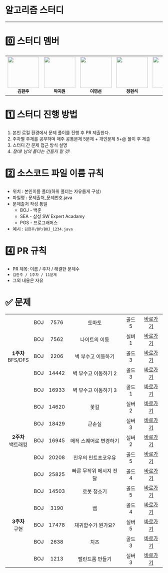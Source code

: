 # 알고리즘 스터디
---

# 0️⃣ 스터디 멤버

<table>
    <tr>
        <td align="center">
	    <a href="https://github.com/rlagkswn00">
	    	<img src="https://avatars.githubusercontent.com/u/56250226?v=4" width="100px;" alt=""/>
	    	<br/>
	    	<sub>
	    	<b>김한주</b>
	        </sub>
	    </a>
	    <br />
	</td>
        <td align="center">
	    <a href="https://github.com/david-parkk">
	    	<img src="https://avatars.githubusercontent.com/u/57484954?v=4" width="100px;" alt=""/>
	    	<br/>
	    	<sub>
	    	<b>박지원</b>
	        </sub>
	    </a>
	    <br />
	</td>
        <td align="center">
	    <a href="https://github.com/lyouxsun">
	    	<img src="https://avatars.githubusercontent.com/u/108388253?v=4" width="100px;" alt=""/>
	    	<br/>
	    	<sub>
	    	<b>이영선</b>
	        </sub>
	    </a>
	    <br />
	</td>
	<td align="center">
	    <a href="https://github.com/hyuns66">
	    	<img src="https://avatars.githubusercontent.com/u/72616557?v=4" width="100px;" alt=""/>
	    	<br/>
	    	<sub>
	    	<b>정현석</b>
	        </sub>
	    </a>
	    <br />
	</td>
	<td align="center">
	    <a href="https://github.com/kmw10693">
	    	<img src="https://avatars.githubusercontent.com/u/60867950?v=4" width="100px;" alt=""/>
	    	<br/>
	    	<sub>
	    	<b>김민우</b>
	        </sub>
	    </a>
	    <br />
	</td>
    <td align="center">
	    <a href="https://github.com/yunjeongiya">
	    	<img src="https://avatars.githubusercontent.com/u/70215620?v=4" width="100px;" alt=""/>
	    	<br/>
	    	<sub>
	    	<b>이윤정</b>
	        </sub>
	    </a>
	    <br />
	</td>
    </tr>
</table>

# 1️⃣ 스터디 진행 방법

1. 본인 로컬 환경에서 문제 풀이를 진행 후 PR 제출한다.
2. 주차별 주제를 공부하며 매주 공통문제 5문제 + 개인문제 5+@ 풀이 후 제출
3. 스터디 간 문제 접근 방식 설명
4. _절대! 남의 폴더는 건들지 말 것!_

# 2️⃣ 소스코드 파일 이름 규칙
- 위치 : 본인이름 폴더(하위 폴더는 자유롭게 구성)
- 파일명 : 문제출처\_문제번호.java
- 문제출처 작성 통일
  - BOJ - 백준
  - SEA - 삼성 SW Expert Acadamy
  - PGS - 프로그래머스
- 예시 : `김한주/DP/BOJ_1234.java`

# 4️⃣ PR 규칙

- PR 제목: 이름 / 주차 / 해결한 문제수
- `김한주 / 1주차 / 11문제`
- 그외 내용은 자유

# ✅ 문제

<table>
    <!-- 1주차 문제 -->
    <tr style="text-align: center">
        <td rowspan="5"><b>1주차</b></br>BFS/DFS</td>
        <td>BOJ</td><td>7576</td><td>토마토</td><td>골드5</td>
        <td><a href="https://www.acmicpc.net/problem/7576">바로가기</a></td>
    </tr>
    <tr style="text-align: center">
        <td>BOJ</td><td>7562</td><td>나이트의 이동</td><td>실버1</td>
        <td><a href="https://www.acmicpc.net/problem/7562">바로가기</a></td>
    </tr>
    <tr style="text-align: center">
        <td>BOJ</td><td>2206</td><td>벽 부수고 이동하기</td><td>골드3</td>
        <td><a href="https://www.acmicpc.net/problem/2206">바로가기</a></td>
    </tr>
    <tr style="text-align: center">
        <td>BOJ</td><td>14442</td><td>벽 부수고 이동하기 2</td><td>골드3</td>
        <td><a href="https://www.acmicpc.net/problem/14442">바로가기</a></td>
    </tr>
    <tr style="text-align: center">
        <td>BOJ</td><td>16933</td><td>벽 부수고 이동하기 3</td><td>골드1</td>
        <td><a href="https://www.acmicpc.net/problem/16933">바로가기</a></td>
    </tr>
	 <!-- 2주차 문제 -->
    <tr style="text-align: center">
        <td rowspan="5"><b>2주차</b></br>백트래킹</td>
        <td>BOJ</td><td>14620</td><td>꽃길</td><td>실버2</td>
        <td><a href="https://www.acmicpc.net/problem/14620">바로가기</a></td>
    </tr>
    <tr style="text-align: center">
        <td>BOJ</td><td>18429</td><td>근손실</td><td>실버3</td>
        <td><a href="https://www.acmicpc.net/problem/18429">바로가기</a></td>
    </tr>
    <tr style="text-align: center">
        <td>BOJ</td><td>16945</td><td>매직 스퀘어로 변경하기</td><td>실버2</td>
        <td><a href="https://www.acmicpc.net/problem/16945">바로가기</a></td>
    </tr>
    <tr style="text-align: center">
        <td>BOJ</td><td>20208</td><td>진우의 민트초코우유</td><td>골드5</td>
        <td><a href="https://www.acmicpc.net/problem/20208">바로가기</a></td>
    </tr>
    <tr style="text-align: center">
        <td>BOJ</td><td>25825</td><td>빠른 무작위 메시지 전달</td><td>골드4</td>
        <td><a href="https://www.acmicpc.net/problem/25825">바로가기</a></td>
    </tr>
	 <!-- 3주차 문제 -->
    <tr style="text-align: center">
        <td rowspan="5"><b>3주차</b></br>구현</td>
        <td>BOJ</td><td>14503</td><td>로봇 청소기</td><td>골드5</td>
        <td><a href="https://www.acmicpc.net/problem/14503">바로가기</a></td>
    </tr>
    <tr style="text-align: center">
        <td>BOJ</td><td>3190</td><td>뱀</td><td>골드4</td>
        <td><a href="https://www.acmicpc.net/problem/3190">바로가기</a></td>
    </tr>
    <tr style="text-align: center">
        <td>BOJ</td><td>17478</td><td>재귀함수가 뭔가요?</td><td>실버5</td>
        <td><a href="https://www.acmicpc.net/problem/17478">바로가기</a></td>
    </tr>
    <tr style="text-align: center">
        <td>BOJ</td><td>2638</td><td>치즈</td><td>골드3</td>
        <td><a href="https://www.acmicpc.net/problem/2638">바로가기</a></td>
    </tr>
    <tr style="text-align: center">
        <td>BOJ</td><td>1213</td><td>팰린드롬 만들기</td><td>실버3</td>
        <td><a href="https://www.acmicpc.net/problem/1213">바로가기</a></td>
    </tr>
</table>
